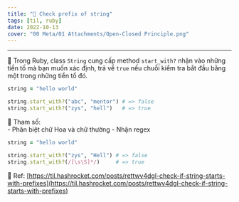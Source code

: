 ```yaml
---
title: "🥦 Check prefix of string"
tags: [til, ruby]
date: 2022-10-13
cover: "00 Meta/01 Attachments/Open-Closed Principle.png"
---
```


---

🌱 Trong Ruby, class `String` cung cấp method `start_with?` nhận vào những tiền tố mà bạn muốn xác định, trả về `true` nếu chuỗi kiểm tra bắt đầu bằng một trong những tiền tố đó.

```rb
string = "hello world"

string.start_with?("abc", "mentor") # => false
string.start_with?("zys", "hell")   # => true
```

🌱 Tham số:  
	- Phân biệt chữ Hoa và chữ thường
	-   Nhận regex

```rb
string = "hello world"

string.start_with?("zys", "Hell") # => false
string.start_with?(/[\s\S]*/)     # => true
```

🌱 Ref: [https://til.hashrocket.com/posts/rettwv4dgl-check-if-string-starts-with-prefixes](https://til.hashrocket.com/posts/rettwv4dgl-check-if-string-starts-with-prefixes)